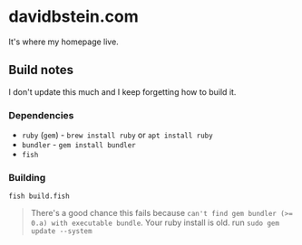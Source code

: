 # davidbstein.com

It's where my homepage live.

## Build notes

I don't update this much and I keep forgetting how to build it.

### Dependencies

 - `ruby` (`gem`) - `brew install ruby` or `apt install ruby`
 - `bundler` - `gem install bundler`
 - `fish`

### Building

 `fish build.fish`

> There's a good chance this fails because `can't find gem bundler (>= 0.a) with executable bundle`. Your ruby install is old. run `sudo gem update --system`

